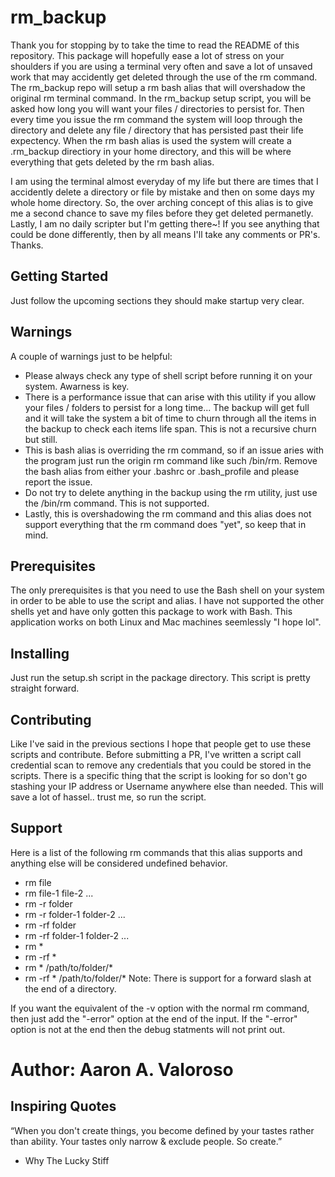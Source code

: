 # rm_backup

Thank you for stopping by to take the time to read the README of this repository. This package will hopefully ease a lot of stress on your shoulders if you are using a terminal very often and save a lot of unsaved work that may accidently get deleted through the use of the rm command. The rm_backup repo will setup a rm bash alias that will overshadow the original rm terminal command. In the rm_backup setup script, you will be asked how long you will want your files / directories to persist for. Then every time you issue the rm command the system will loop through the directory and delete any file / directory that has persisted past their life expectency. When the rm bash alias is used the system will create a .rm_backup directiory in your home directory, and this will be where everything that gets deleted by the rm bash alias. 

I am using the terminal almost everyday of my life but there are times that I accidently delete a directory or file by mistake and then on some days my whole home directory. So, the over arching concept of this alias is to give me a second chance to save my files before they get deleted permanetly. Lastly, I am no daily scripter but I'm getting there~! If you see anything that could be done differently, then by all means I'll take any comments or PR's. Thanks.


## Getting Started

Just follow the upcoming sections they should make startup very clear.

## Warnings

A couple of warnings just to be helpful:
- Please always check any type of shell script before running it on your system. Awarness is key.
- There is a performance issue that can arise with this utility if you allow your files / folders to persist for a long time... The backup will get full and it will take the system a bit of time to churn through all the items in the backup to check each items life span. This is not a recursive churn but still.
- This is bash alias is overriding the rm command, so if an issue aries with the program just run the origin rm command like such /bin/rm. Remove the bash alias from either your .bashrc or .bash_profile and please report the issue. 
- Do not try to delete anything in the backup using the rm utility, just use the /bin/rm command. This is not supported.
- Lastly, this is overshadowing the rm command and this alias does not support everything that the rm command does "yet", so keep that in mind.

## Prerequisites

The only prerequisites is that you need to use the Bash shell on your system in order to be able to use the script and alias. I have not supported the other shells yet and have only gotten this package to work with Bash. This application works on both Linux and Mac machines seemlessly "I hope lol". 

## Installing

Just run the setup.sh script in the package directory. This script is pretty straight forward.

## Contributing

Like I've said in the previous sections I hope that people get to use these scripts and contribute. Before submitting a PR, I've written a script call credential scan to remove any credentials that you could be stored in the scripts. There is a specific thing that the script is looking for so don't go stashing your IP address or Username anywhere else than needed. This will save a lot of hassel.. trust me, so run the script. 

## Support

Here is a list of the following rm commands that this alias supports and anything else will be considered undefined behavior.
- rm file
- rm file-1 file-2 ...
- rm -r folder
- rm -r folder-1 folder-2 ...
- rm -rf folder
- rm -rf folder-1 folder-2 ...
- rm *
- rm -rf *
- rm * /path/to/folder/*
- rm -rf * /path/to/folder/*
Note: There is support for a forward slash at the end of a directory.

If you want the equivalent of the -v option with the normal rm command, then just add the "-error" option at the end of the input. If the "-error" option is not at the end then the debug statments will not print out. 

# Author: Aaron A. Valoroso

## Inspiring Quotes

“When you don't create things, you become defined by your tastes rather than ability. Your tastes only narrow & exclude people. So create.” 
 - Why The Lucky Stiff

